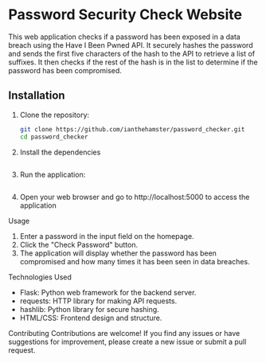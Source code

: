 # Password Security Check Website

This web application checks if a password has been exposed in a data breach using the Have I Been Pwned API. It securely hashes the password and sends the first five characters of the hash to the API to retrieve a list of suffixes. It then checks if the rest of the hash is in the list to determine if the password has been compromised.

## Installation

1. Clone the repository:
   ```bash
   git clone https://github.com/ianthehamster/password_checker.git
   cd password_checker

2. Install the dependencies
   ```pip install -r requirements.txt

3. Run the application:
   ```python app.py

4. Open your web browser and go to http://localhost:5000 to access the application

Usage
1. Enter a password in the input field on the homepage.
2. Click the "Check Password" button.
3. The application will display whether the password has been compromised and how many times it has been seen in data breaches.


Technologies Used
- Flask: Python web framework for the backend server.
- requests: HTTP library for making API requests.
- hashlib: Python library for secure hashing.
- HTML/CSS: Frontend design and structure.


Contributing
Contributions are welcome! If you find any issues or have suggestions for improvement, please create a new issue or submit a pull request.
